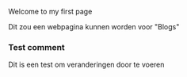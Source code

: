 Welcome to my first page


Dit zou een webpagina kunnen worden voor "Blogs"

### Test comment
Dit is een test om veranderingen door te voeren
